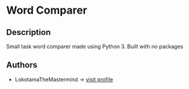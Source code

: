 # Word Comparer

## Description

Small task word comparer made using Python 3. Built with no packages

## Authors
- LokotamaTheMastermind -> [visit profile](https://www.github.com/LokotamaTheMastermind)